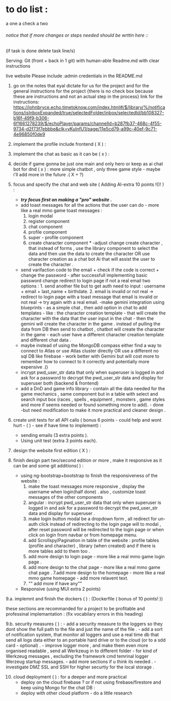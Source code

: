 # to do list : 
a one a check a two
###### notice that if more changes or steps needed should be wrttin here :: 
(if task is done delete task line/s)

Serving:
Git (front + back in 1 git) with human-able Readme.md with clear instructions

live website 
Please include :admin credentials in the README.md 


1. go on the notes that eyal dictate for us for the project and for the general instructions for the project {there is no check box because these are instructions and not an actual step in the process}
link for the instructions: 
https://johnbryce.echo.timetoknow.com/index.html#/$/library/%/notifications/isInboxExpanded/true/selectedFolder/inbox/selectedId/bb108327-b16f-49f9-b306-6f1661278239/$/echoPlayer/params/channelId=b287fb37-468c-4f55-9734-d2f73f7ebbbe&clk=vKuInfU1/page/11e5cd79-a99c-40ef-9c71-4e96850f0de9
 
2. implement the profile include frontend ( X ) :

3. implement the chat as basic as it can be ( x ) : 

4. decide if game gonna be just one main and only hero or keep as ai chat bot for dnd ( x ) :
    more simple chatbot , only three game style - maybe i'll add more in the future .( X + ?)

5. focus and specify the chat and web site ( Adding AI-extra 10 points !()! ) : 
    - ***try focus first on making a "pro" website .***
    - add toast messages for all the actions that the user can do - more like a real mmo game toast messages :
        1. login modal 
        2. register component 
        3. chat component 
        4. profile component 
        5. super - profile component 
        6. create character component *
    -adjust change create character , that instead of forms , use the library component to select the data and then use the data to create the character OR use character creation as a chat bot Ai that will assist the user to create the character .
    - send varifaction code to the email + check if the code is correct + change the password - after successfull implementing basic password change redirect to login page if not a real email two options : 1. send another file but to get auth need to input : username + email + last_name + birthdate. 2. email is invalid or not real -> redirect to login page with a toast message that email is invalid or not real -> try again with a real email.
    -make gemini integration using blueprints - as a simple chat , then add option in chat to add templates - like : the character creation template - that will create the character with the data that the user input in the chat - then the gemini will create the character in the game . instead of pulling the data from DB then send to chatbot , chatbot will create the character in the game - each user have a different character creation template and different chat data .
    - maybe instead of using the MongoDB compass either find a way to connect to Atlas or use Atlas cluster directly OR use a different no sql DB like          firebase - work better with Gemini but will cost more to remember how to connect to it correctly and potentially more expensive .()
    - incrypt pwd_user_str data that only when superuser is logged in and ask for a password to decrypt the pwd_user_str data and display for superuser both (backend & frontend)
    - add a DnD and game info library - contain all the data needed for the game mechanics , same component but in a table with select and search input box (races , spells , equipment , monsters , game styles and more if seems needed or found something more to add). - done -but need modification to make it more practical and cleaner design .

6. create unit tests for all API calls ( bonus 6 points - could help and wont hurt - ( ) - see if have time to implement) :
    - sending emails (3 extra points ).
    - Using unit test (extra 3 points each). 

7. design the website first edition ( X ) :


8. finish design part two/second edition or more , make it responsive as it can be and some git additions( ) : 
    - using ng-bootstrap+bootstrap to finish the responsiveness of the website : 
        1. make the toast messages more responsive , display the username when login(half done) .
            also , customize toast messages of the other components
        2. angular : incrypt pwd_user_str data that only when superuser is logged in and ask for a password to decrypt the pwd_user_str data and display for superuser .
        3. make login button modal be a dropdown form , all redirect for un-auth click instead of redirecting to the login page will to modal , after reset password will be redirected to the login page or when click on login from navbar or from homepage menu.
        4. add Scrollspy/Pagination in table of the website : profile tables (profile and character) , library (when created) and if there is more tables add to them too . 
        5. add more design to login page - more like a real mmo game login page . 
        6. add more design to the chat page - more like a real mmo game chat page . 
        7.add more design to the homepage - more like a real mmo game homepage - add more relavent text.
        8. "" add more if have any"" 
    - Responsive (using MUI extra 2 points)
    

9.a. implemnt and finish the dockers ( ) :
    (Dockerfile ( bonus of 10 points! ))
    

these sections are recommanded for a project to be profitable and professinal implemantation : (fix vocabilary errors in this heading)

9.b. security measures ( ) :
    - add a security measure to the loggers so they dont show the full path to the file and just the name of the file .
    - add a sort of notification system, that monitor all loggers and use a real time db that send all logs data either to an portable hard drive or to the cloud (or to a sdd card - optional) .
    - improve logger more , and make them even more organised readable , send all Werkzeug in to different folder - for kind of Werkzeug messages , excluding the framework cmd temrinal logger Werzeug startup messages.
    - add more sections if u think its needed .
    - investigate DMZ SSL and SSH for higher securtiy for the local storage .



10. cloud deployment ( ) :
    for a deeper and more practical 
    - deploy on the cloud firebase ? 
    or if not using firebase/firestore and keep using Mongo for the chat DB : 
    - deploy with other cloud platform - do a little research 